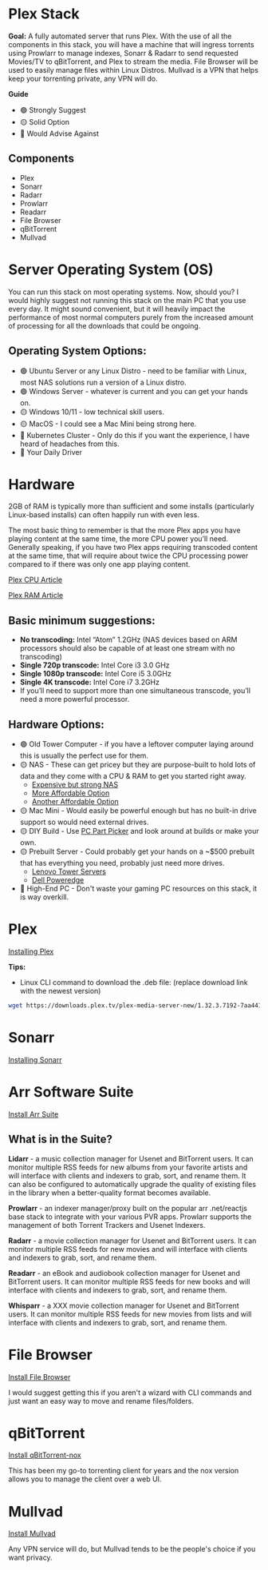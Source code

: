 # Plex Stack

**Goal:** A fully automated server that runs Plex. With the use of all the components in this stack, you will have a machine that will ingress torrents using Prowlarr to manage indexes, Sonarr & Radarr to send requested Movies/TV to qBitTorrent, and Plex to stream the media. File Browser will be used to easily manage files within Linux Distros. Mullvad is a VPN that helps keep your torrenting private, any VPN will do.

**Guide** 

- 🟢 Strongly Suggest
- 🟡 Solid Option
- 🔴 Would Advise Against

## Components 

- Plex 
- Sonarr
- Radarr
- Prowlarr
- Readarr
- File Browser
- qBitTorrent
- Mullvad

# Server Operating System (OS)

You can run this stack on most operating systems. Now, should you? I would highly suggest not running this stack on the main PC that you use every day. It might sound convenient, but it will heavily impact the performance of most normal computers purely from the increased amount of processing for all the downloads that could be ongoing. 

## Operating System Options:

- 🟢 Ubuntu Server or any Linux Distro - need to be familiar with Linux, most NAS solutions run a version of a Linux distro.
- 🟢 Windows Server - whatever is current and you can get your hands on.
- 🟡 Windows 10/11 - low technical skill users.
- 🟡 MacOS - I could see a Mac Mini being strong here.
- 🔴 Kubernetes Cluster - Only do this if you want the experience, I have heard of headaches from this.
- 🔴 Your Daily Driver 

# Hardware

2GB of RAM is typically more than sufficient and some installs (particularly Linux-based installs) can often happily run with even less.

The most basic thing to remember is that the more Plex apps you have playing content at the same time, the more CPU power you’ll need. Generally speaking, if you have two Plex apps requiring transcoded content at the same time, that will require about twice the CPU processing power compared to if there was only one app playing content.

[Plex CPU Article](https://support.plex.tv/articles/201774043-what-kind-of-cpu-do-i-need-for-my-server/) 

[Plex RAM Article](https://support.plex.tv/articles/200375666-plex-media-server-requirements/#:~:text=In%20general%2C%20Plex%20Media%20Server,other%20things%20on%20the%20computer.)

## Basic minimum suggestions:

- **No transcoding:** Intel “Atom” 1.2GHz (NAS devices based on ARM processors should also be capable of at least one stream with no transcoding)
- **Single 720p transcode:** Intel Core i3 3.0 GHz
- **Single 1080p transcode:** Intel Core i5 3.0GHz
- **Single 4K transcode:** Intel Core i7 3.2GHz
- If you’ll need to support more than one simultaneous transcode, you’ll need a more powerful processor.

## Hardware Options:
- 🟢 Old Tower Computer - if you have a leftover computer laying around this is usually the perfect use for them.
- 🟡 NAS - These can get pricey but they are purpose-built to hold lots of data and they come with a CPU & RAM to get you started right away.
  - [Expensive but strong NAS](https://www.amazon.com/QNAP-TVS-672XT-Thunderbolt-10GbE-Slots/dp/B07JNLNHD1)
  - [More Affordable Option](https://www.amazon.com/TERRAMASTER-F2-223-2Bay-NAS-Storage/dp/B0BF4SWHQN/ref=sr_1_2?ascsubtag=wp-us-1367106051858228500-20&geniuslink=true&keywords=TerraMaster+F2-221+NAS&qid=1686596688&sr=8-2&ufe=app_do%3Aamzn1.fos.c3015c4a-46bb-44b9-81a4-dc28e6d374b3)
  - [Another Affordable Option](https://www.amazon.com/Asustor-AS5202T-Inspired-Attached-Dual-Core/dp/B07PW9DV56?tag=pcguide-best-nas-for-plex-20)
- 🟡 Mac Mini - Would easily be powerful enough but has no built-in drive support so would need external drives.
- 🟡 DIY Build - Use [PC Part Picker](https://pcpartpicker.com/) and look around at builds or make your own.
- 🟡 Prebuilt Server - Could probably get your hands on a ~$500 prebuilt that has everything you need, probably just need more drives.
  - [Lenovo Tower Servers](https://www.lenovo.com/us/en/c/servers-storage/servers/towers/?orgRef=https%253A%252F%252Fwww.google.com%252F)
  - [Dell Poweredge](https://www.dell.com/en-us/shop/dell-poweredge-servers/sr/servers/tower?appliedRefinements=35986)
- 🔴 High-End PC - Don't waste your gaming PC resources on this stack, it is way overkill.

# Plex

[Installing Plex](https://support.plex.tv/articles/200288586-installation/)

**Tips:**
- Linux CLI command to download the .deb file: (replace download link with the newest version)

```bash
wget https://downloads.plex.tv/plex-media-server-new/1.32.3.7192-7aa441827/debian/plexmediaserver_1.32.3.7192-7aa441827_i386.deb
```

# Sonarr

[Installing Sonarr](https://sonarr.tv/#downloads-v3-linux)

# Arr Software Suite

[Install Arr Suite](https://wiki.servarr.com/install-script)

## What is in the Suite?

**Lidarr** - a music collection manager for Usenet and BitTorrent users. It can monitor multiple RSS feeds for new albums from your favorite artists and will interface with clients and indexers to grab, sort, and rename them. It can also be configured to automatically upgrade the quality of existing files in the library when a better-quality format becomes available.

**Prowlarr** - an indexer manager/proxy built on the popular arr .net/reactjs base stack to integrate with your various PVR apps. Prowlarr supports the management of both Torrent Trackers and Usenet Indexers.

**Radarr** - a movie collection manager for Usenet and BitTorrent users. It can monitor multiple RSS feeds for new movies and will interface with clients and indexers to grab, sort, and rename them.

**Readarr** - an eBook and audiobook collection manager for Usenet and BitTorrent users. It can monitor multiple RSS feeds for new books and will interface with clients and indexers to grab, sort, and rename them.

**Whisparr** - a XXX movie collection manager for Usenet and BitTorrent users. It can monitor multiple RSS feeds for new movies from lists and will interface with clients and indexers to grab, sort, and rename them.

# File Browser

[Install File Browser](https://filebrowser.org/installation)

I would suggest getting this if you aren't a wizard with CLI commands and just want an easy way to move and rename files/folders.

# qBitTorrent

[Install qBitTorrent-nox](https://lindevs.com/install-qbittorrent-nox-on-ubuntu)

This has been my go-to torrenting client for years and the nox version allows you to manage the client over a web UI.

# Mullvad

[Install Mullvad](https://mullvad.net/en/help/install-mullvad-app-linux/)

Any VPN service will do, but Mullvad tends to be the people's choice if you want privacy.
